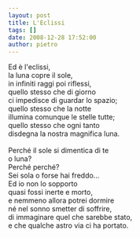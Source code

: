 ```yaml
---
layout: post
title: L'Eclissi
tags: []
date: 2008-12-28 17:52:00
author: pietro
---
```

Ed è l'eclissi,<br/>la luna copre il sole,<br/>in infiniti raggi poi riflessi,<br/>quello stesso che di giorno<br/>ci impedisce di guardar lo spazio;<br/>quello stesso che la notte<br/>illumina comunque le stelle tutte;<br/>quello stesso che ogni tanto<br/>disdegna la nostra magnifica luna.<br/><br/>Perché il sole si dimentica di te<br/>o luna?<br/>Perché perché?<br/>Sei sola o forse hai freddo...<br/>Ed io non lo sopporto<br/>quasi fossi inerte e morto,<br/>e nemmeno allora potrei dormire<br/>né nel sonno smetter di soffrire,<br/>di immaginare quel che sarebbe stato,<br/>e che qualche astro via ci ha portato.
